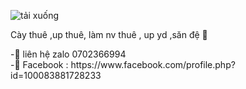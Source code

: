 ![tải xuống](https://user-images.githubusercontent.com/115351102/194707650-ee9d61ab-a750-452b-9f28-f77118616840.png)
<div>
  
Cày thuê ,up thuê, làm nv thuê , up yd ,săn đệ 🥇
<div>
  -👑 liên hệ zalo 0702366994
<div>
  -👑 Facebook :
https://www.facebook.com/profile.php?id=100083881728233

